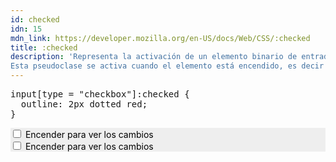 ```yaml
---
id: checked
idn: 15
mdn_link: https://developer.mozilla.org/en-US/docs/Web/CSS/:checked
title: :checked
description: 'Representa la activación de un elemento binario de entrada de datos como un input tipo <strong>radio</strong> o <strong>checkbox</strong>, así como al elemento <strong>option</strong> dentro de un elemento <strong>select</strong>.<br>
Esta pseudoclase se activa cuando el elemento está encendido, es decir tiene su estado <em>on</em>'
---
```


<pre is:raw>
input[type = "checkbox"]:checked {
&nbsp;&nbsp;outline: 2px dotted red;
}
</pre>
<div class="codebox">
  <form id="frm_checkbox">
    <input type="checkbox" id="checkbox1" >
    <label for="checkbox1">Encender para ver los cambios</label>
    <br>
    <input type="checkbox" id="checkbox2" >
    <label for="checkbox2">Encender para ver los cambios</label>
  </form>
</div>

<style>
  #frm_checkbox {
    background-color: #eee;
    color: black;
  }

  #frm_checkbox input[type = "checkbox"]:checked {
    outline: 2px dotted red;
  }

</style>
